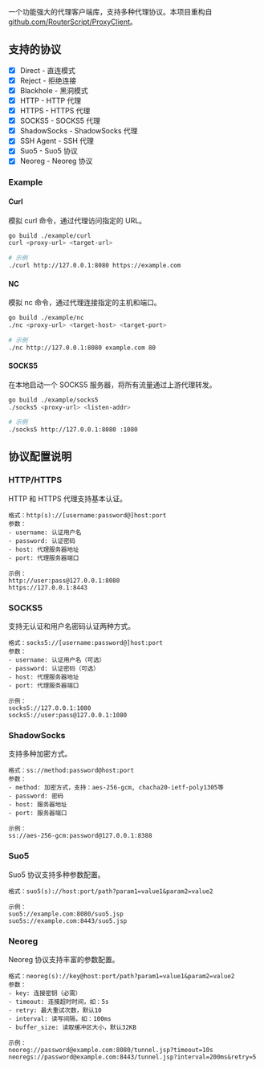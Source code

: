 
一个功能强大的代理客户端库，支持多种代理协议。本项目重构自 [github.com/RouterScript/ProxyClient](https://github.com/RouterScript/ProxyClient)。  
  
## 支持的协议  
  
- [x] Direct - 直连模式  
- [x] Reject - 拒绝连接  
- [x] Blackhole - 黑洞模式  
- [x] HTTP - HTTP 代理  
- [x] HTTPS - HTTPS 代理  
- [x] SOCKS5 - SOCKS5 代理  
- [x] ShadowSocks - ShadowSocks 代理  
- [x] SSH Agent - SSH 代理  
- [x] Suo5 - Suo5 协议  
- [x] Neoreg - Neoreg 协议

### Example  
  
#### Curl   
  
模拟 curl 命令，通过代理访问指定的 URL。  
  
```bash  
go build ./example/curl  
curl <proxy-url> <target-url>  
  
# 示例  
./curl http://127.0.0.1:8080 https://example.com  
```  
  
#### NC   
  
模拟 nc 命令，通过代理连接指定的主机和端口。  
  
```bash  
go build ./example/nc  
./nc <proxy-url> <target-host> <target-port>  
  
# 示例  
./nc http://127.0.0.1:8080 example.com 80  
```  
  
#### SOCKS5   
  
在本地启动一个 SOCKS5 服务器，将所有流量通过上游代理转发。  
  
```bash  
go build ./example/socks5  
./socks5 <proxy-url> <listen-addr>  
  
# 示例  
./socks5 http://127.0.0.1:8080 :1080  
```  
  
## 协议配置说明  
  
### HTTP/HTTPS  
  
HTTP 和 HTTPS 代理支持基本认证。  
  
```  
格式：http(s)://[username:password@]host:port  
参数：  
- username: 认证用户名  
- password: 认证密码  
- host: 代理服务器地址  
- port: 代理服务器端口  
  
示例：  
http://user:pass@127.0.0.1:8080  
https://127.0.0.1:8443  
```  
  
### SOCKS5  
  
支持无认证和用户名密码认证两种方式。  
  
```  
格式：socks5://[username:password@]host:port  
参数：  
- username: 认证用户名（可选）  
- password: 认证密码（可选）  
- host: 代理服务器地址  
- port: 代理服务器端口  
  
示例：  
socks5://127.0.0.1:1080  
socks5://user:pass@127.0.0.1:1080  
```  
  
### ShadowSocks  
  
支持多种加密方式。  
  
```  
格式：ss://method:password@host:port  
参数：  
- method: 加密方式，支持：aes-256-gcm, chacha20-ietf-poly1305等  
- password: 密码  
- host: 服务器地址  
- port: 服务器端口  
  
示例：  
ss://aes-256-gcm:password@127.0.0.1:8388  
```  
  
### Suo5  
  
Suo5 协议支持多种参数配置。  
  
```  
格式：suo5(s)://host:port/path?param1=value1&param2=value2  

示例：  
suo5://example.com:8080/suo5.jsp
suo5s://example.com:8443/suo5.jsp
```  
  
### Neoreg  
  
Neoreg 协议支持丰富的参数配置。  
  
```  
格式：neoreg(s)://key@host:port/path?param1=value1&param2=value2  
参数：  
- key: 连接密钥（必需）  
- timeout: 连接超时时间，如：5s  
- retry: 最大重试次数，默认10  
- interval: 读写间隔，如：100ms  
- buffer_size: 读取缓冲区大小，默认32KB  
  
示例：  
neoreg://password@example.com:8080/tunnel.jsp?timeout=10s  
neoregs://password@example.com:8443/tunnel.jsp?interval=200ms&retry=5  
```